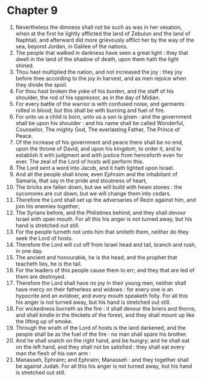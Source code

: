 # Chapter 9

1. Nevertheless the dimness shall not be such as was in her vexation, when at the first he lightly afflicted the land of Zebulun and the land of Naphtali, and afterward did more grievously afflict her by the way of the sea, beyond Jordan, in Galilee of the nations.
2. The people that walked in darkness have seen a great light : they that dwell in the land of the shadow of death, upon them hath the light shined.
3. Thou hast multiplied the nation, and not increased the joy : they joy before thee according to the joy in harvest, and as men rejoice when they divide the spoil.
4. For thou hast broken the yoke of his burden, and the staff of his shoulder, the rod of his oppressor, as in the day of Midian.
5. For every battle of the warrior is with confused noise, and garments rolled in blood; but this shall be with burning and fuel of fire.
6. For unto us a child is born, unto us a son is given : and the government shall be upon his shoulder : and his name shall be called Wonderful, Counsellor, The mighty God, The everlasting Father, The Prince of Peace.
7. Of the increase of his government and peace there shall be no end, upon the throne of David, and upon his kingdom, to order it, and to establish it with judgment and with justice from henceforth even for ever. The zeal of the Lord of hosts will perform this.
8. The Lord sent a word into Jacob, and it hath lighted upon Israel.
9. And all the people shall know, even Ephraim and the inhabitant of Samaria, that say in the pride and stoutness of heart,
10. The bricks are fallen down, but we will build with hewn stones : the sycomores are cut down, but we will change them into cedars.
11. Therefore the Lord shall set up the adversaries of Rezin against him, and join his enemies together;
12. The Syrians before, and the Philistines behind; and they shall devour Israel with open mouth. For all this his anger is not turned away, but his hand is stretched out still.
13. For the people turneth not unto him that smiteth them, neither do they seek the Lord of hosts.
14. Therefore the Lord will cut off from Israel head and tail, branch and rush, in one day.
15. The ancient and honourable, he is the head; and the prophet that teacheth lies, he is the tail.
16. For the leaders of this people cause them to err; and they that are led of them are destroyed.
17. Therefore the Lord shall have no joy in their young men, neither shall have mercy on their fatherless and widows : for every one is an hypocrite and an evildoer, and every mouth speaketh folly. For all this his anger is not turned away, but his hand is stretched out still.
18. For wickedness burneth as the fire : it shall devour the briers and thorns, and shall kindle in the thickets of the forest, and they shall mount up like the lifting up of smoke.
19. Through the wrath of the Lord of hosts is the land darkened, and the people shall be as the fuel of the fire : no man shall spare his brother.
20. And he shall snatch on the right hand, and be hungry; and he shall eat on the left hand, and they shall not be satisfied : they shall eat every man the flesh of his own arm :
21. Manasseh, Ephraim; and Ephraim, Manasseh : and they together shall be against Judah. For all this his anger is not turned away, but his hand is stretched out still.

